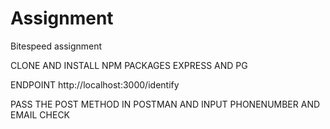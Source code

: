 # Assignment
Bitespeed assignment

CLONE AND INSTALL NPM PACKAGES EXPRESS AND PG 

ENDPOINT  http://localhost:3000/identify

PASS THE POST METHOD IN POSTMAN AND INPUT PHONENUMBER AND EMAIL CHECK
